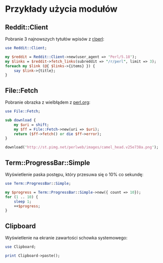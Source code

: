 # Przykłady użycia modułów
## Reddit::Client
Pobranie 3 najnowszych tytułów wpisów z
[r/perl](http://www.reddit.com/r/perl):
```perl
use Reddit::Client;

my $reddit = Reddit::Client->new(user_agent => 'Perl/5.18');
my $links = $reddit->fetch_links(subreddit => "/r/perl", limit => 3);
foreach my $link (@{ $links->{items} }) {
    say $link->{title};
}
```

## File::Fetch
Pobranie obrazka z wielbłądem z [perl.org](http://www.perl.org/):
```perl
use File::Fetch;

sub download {
    my $uri = shift;
    my $ff = File::Fetch->new(uri => $uri);
    return ($ff->fetch() or die $ff->error);
}

download('http://st.pimg.net/perlweb/images/camel_head.v25e738a.png');
```

## Term::ProgressBar::Simple
Wyświetlenie paska postępu, który przesuwa się o 10% co sekundę:
```perl
use Term::ProgressBar::Simple;

my $progress = Term::ProgressBar::Simple->new({ count => 10});
for (1 .. 10) {
    sleep 1;
    ++$progress;
}
```

## Clipboard
Wyświetlenie na ekranie zawartości schowka systemowego:
```perl
use Clipboard;

print Clipboard->paste();
```
